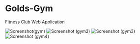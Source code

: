# Golds-Gym
 Fitness Club Web Application
 
![Screenshot(gym)](https://github.com/Soumadeep360/Golds-Gym/assets/72089988/7b66f01f-791f-47b5-9c58-35a827c3c596)
![Screenshot (gym2)](https://github.com/Soumadeep360/Golds-Gym/assets/72089988/5d2cf532-1e2e-4ae6-814d-4ae0a866419d)
![Screenshot (gym3)](https://github.com/Soumadeep360/Golds-Gym/assets/72089988/be3b9d48-e8fa-4e4a-b9e1-f07da4fc8c53)
![Screenshot (gym4)](https://github.com/Soumadeep360/Golds-Gym/assets/72089988/0f7bd935-c700-4ca7-9d59-e50cae749d20)
